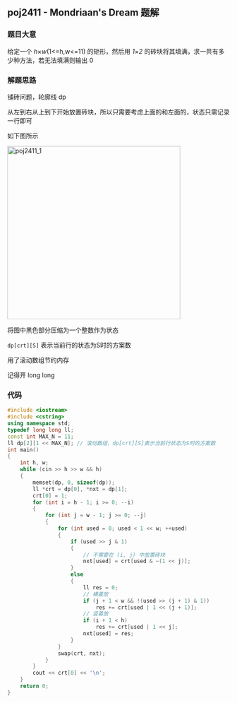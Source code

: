 ## poj2411 - Mondriaan's Dream 题解



### 题目大意

给定一个 *h*×*w*(1<=h,w<=11) 的矩形，然后用 *1*×*2* 的砖块将其填满，求一共有多少种方法，若无法填满则输出 0 



### 解题思路

铺砖问题，轮廓线 dp

从左到右从上到下开始放置砖块，所以只需要考虑上面的和左面的，状态只需记录一行即可

如下图所示

<img width="392" alt="poj2411_1" src="https://user-images.githubusercontent.com/60065681/128756249-23207576-99f9-4973-8eda-d8a0a299b187.png">


将图中黑色部分压缩为一个整数作为状态

`dp[crt][S]` 表示当前行的状态为S时的方案数

用了滚动数组节约内存

记得开 long long



### 代码

``` c++
#include <iostream>
#include <cstring>
using namespace std;
typedef long long ll;
const int MAX_N = 11;
ll dp[2][1 << MAX_N]; // 滚动数组，dp[crt][S]表示当前行状态为S时的方案数
int main()
{
    int h, w;
    while (cin >> h >> w && h)
    {
        memset(dp, 0, sizeof(dp));
        ll *crt = dp[0], *nxt = dp[1];
        crt[0] = 1;
        for (int i = h - 1; i >= 0; --i)
        {
            for (int j = w - 1; j >= 0; --j)
            {
                for (int used = 0; used < 1 << w; ++used)
                {
                    if (used >> j & 1)
                    {
                        // 不需要在 (i, j) 中放置砖块
                        nxt[used] = crt[used & ~(1 << j)];
                    }
                    else
                    {
                        ll res = 0;
                        // 横着放
                        if (j + 1 < w && !(used >> (j + 1) & 1))
                            res += crt[used | 1 << (j + 1)];
                        // 竖着放
                        if (i + 1 < h)
                            res += crt[used | 1 << j];
                        nxt[used] = res;
                    }
                }
                swap(crt, nxt);
            }
        }
        cout << crt[0] << '\n';
    }
    return 0;
}
```

